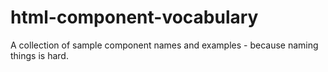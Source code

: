 # html-component-vocabulary
A collection of sample component names and examples - because naming things is hard.
